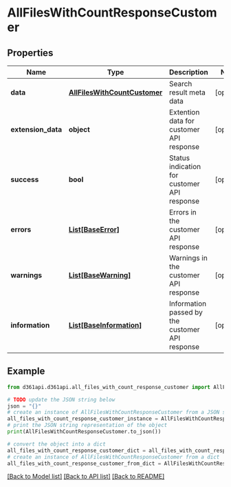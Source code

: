 # AllFilesWithCountResponseCustomer


## Properties

Name | Type | Description | Notes
------------ | ------------- | ------------- | -------------
**data** | [**AllFilesWithCountCustomer**](AllFilesWithCountCustomer.md) | Search result meta data | [optional] 
**extension_data** | **object** | Extention data for customer API response | [optional] 
**success** | **bool** | Status indication for customer API response | [optional] 
**errors** | [**List[BaseError]**](BaseError.md) | Errors in the customer API response | [optional] 
**warnings** | [**List[BaseWarning]**](BaseWarning.md) | Warnings in the customer API response | [optional] 
**information** | [**List[BaseInformation]**](BaseInformation.md) | Information passed by the customer API response | [optional] 

## Example

```python
from d361api.d361api.all_files_with_count_response_customer import AllFilesWithCountResponseCustomer

# TODO update the JSON string below
json = "{}"
# create an instance of AllFilesWithCountResponseCustomer from a JSON string
all_files_with_count_response_customer_instance = AllFilesWithCountResponseCustomer.from_json(json)
# print the JSON string representation of the object
print(AllFilesWithCountResponseCustomer.to_json())

# convert the object into a dict
all_files_with_count_response_customer_dict = all_files_with_count_response_customer_instance.to_dict()
# create an instance of AllFilesWithCountResponseCustomer from a dict
all_files_with_count_response_customer_from_dict = AllFilesWithCountResponseCustomer.from_dict(all_files_with_count_response_customer_dict)
```
[[Back to Model list]](../README.md#documentation-for-models) [[Back to API list]](../README.md#documentation-for-api-endpoints) [[Back to README]](../README.md)


